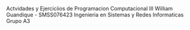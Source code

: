 Actvidades y Ejerciciios de Programacion Computacional III
William Guandique -   SMSS076423
Ingenieria en Sistemas y Redes Informaticas
Grupo A3
